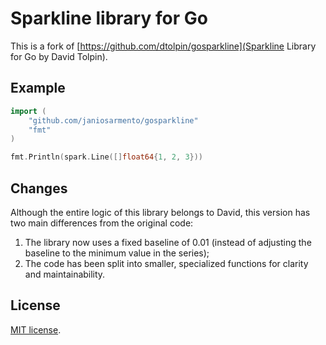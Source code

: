 # Sparkline library for Go

This is a fork of [https://github.com/dtolpin/gosparkline](Sparkline Library for Go by David Tolpin).

## Example

```Go
import (
	"github.com/janiosarmento/gosparkline"
	"fmt"
)

fmt.Println(spark.Line([]float64{1, 2, 3}))
```

## Changes

Although the entire logic of this library belongs to David, this version has two main differences from the original code:

1. The library now uses a fixed baseline of 0.01 (instead of adjusting the baseline to the minimum value in the series);
2. The code has been split into smaller, specialized functions for clarity and maintainability.

## License

[MIT license](LICENSE).
